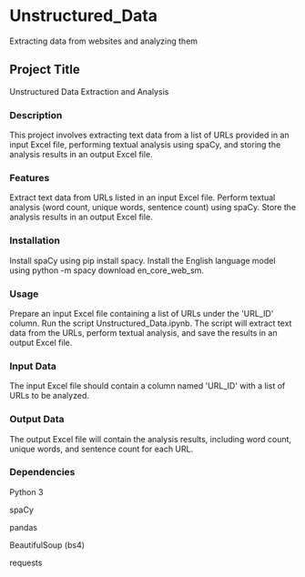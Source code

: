 # Unstructured_Data
Extracting data from websites and analyzing them
## Project Title
Unstructured Data Extraction and Analysis
### Description
This project involves extracting text data from a list of URLs provided in an input Excel file, performing textual analysis using spaCy, and storing the analysis results in an output Excel file.
### Features
Extract text data from URLs listed in an input Excel file.
Perform textual analysis (word count, unique words, sentence count) using spaCy.
Store the analysis results in an output Excel file.
### Installation
Install spaCy using pip install spacy.
Install the English language model using python -m spacy download en_core_web_sm.
### Usage
Prepare an input Excel file containing a list of URLs under the 'URL_ID' column.
Run the script Unstructured_Data.ipynb.
The script will extract text data from the URLs, perform textual analysis, and save the results in an output Excel file.
### Input Data
The input Excel file should contain a column named 'URL_ID' with a list of URLs to be analyzed.

### Output Data
The output Excel file will contain the analysis results, including word count, unique words, and sentence count for each URL.

### Dependencies
Python 3

spaCy

pandas

BeautifulSoup (bs4)

requests
